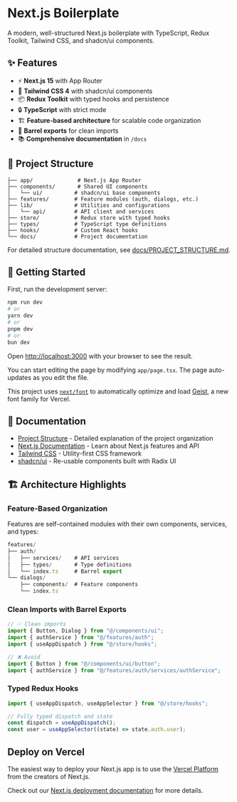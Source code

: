 # Next.js Boilerplate

A modern, well-structured Next.js boilerplate with TypeScript, Redux Toolkit, Tailwind CSS, and shadcn/ui components.

## ✨ Features

- ⚡️ **Next.js 15** with App Router
- 🎨 **Tailwind CSS 4** with shadcn/ui components
- 📦 **Redux Toolkit** with typed hooks and persistence
- 🔒 **TypeScript** with strict mode
- 🏗️ **Feature-based architecture** for scalable code organization
- 🎯 **Barrel exports** for clean imports
- 📚 **Comprehensive documentation** in `/docs`

## 📁 Project Structure

```
├── app/              # Next.js App Router
├── components/       # Shared UI components
│   └── ui/          # shadcn/ui base components
├── features/        # Feature modules (auth, dialogs, etc.)
├── lib/             # Utilities and configurations
│   └── api/         # API client and services
├── store/           # Redux store with typed hooks
├── types/           # TypeScript type definitions
├── hooks/           # Custom React hooks
└── docs/            # Project documentation
```

For detailed structure documentation, see [docs/PROJECT_STRUCTURE.md](docs/PROJECT_STRUCTURE.md).

## 🚀 Getting Started

First, run the development server:

```bash
npm run dev
# or
yarn dev
# or
pnpm dev
# or
bun dev
```

Open [http://localhost:3000](http://localhost:3000) with your browser to see the result.

You can start editing the page by modifying `app/page.tsx`. The page auto-updates as you edit the file.

This project uses [`next/font`](https://nextjs.org/docs/app/building-your-application/optimizing/fonts) to automatically optimize and load [Geist](https://vercel.com/font), a new font family for Vercel.

## 📖 Documentation

- [Project Structure](docs/PROJECT_STRUCTURE.md) - Detailed explanation of the project organization
- [Next.js Documentation](https://nextjs.org/docs) - Learn about Next.js features and API
- [Tailwind CSS](https://tailwindcss.com/docs) - Utility-first CSS framework
- [shadcn/ui](https://ui.shadcn.com/) - Re-usable components built with Radix UI

## 🏗️ Architecture Highlights

### Feature-Based Organization

Features are self-contained modules with their own components, services, and types:

```typescript
features/
├── auth/
│   ├── services/    # API services
│   ├── types/       # Type definitions
│   └── index.ts     # Barrel export
└── dialogs/
    ├── components/  # Feature components
    └── index.ts
```

### Clean Imports with Barrel Exports

```typescript
// ✅ Clean imports
import { Button, Dialog } from "@/components/ui";
import { authService } from "@/features/auth";
import { useAppDispatch } from "@/store/hooks";

// ❌ Avoid
import { Button } from "@/components/ui/button";
import { authService } from "@/features/auth/services/authService";
```

### Typed Redux Hooks

```typescript
import { useAppDispatch, useAppSelector } from "@/store/hooks";

// Fully typed dispatch and state
const dispatch = useAppDispatch();
const user = useAppSelector((state) => state.auth.user);
```

## Deploy on Vercel

The easiest way to deploy your Next.js app is to use the [Vercel Platform](https://vercel.com/new?utm_medium=default-template&filter=next.js&utm_source=create-next-app&utm_campaign=create-next-app-readme) from the creators of Next.js.

Check out our [Next.js deployment documentation](https://nextjs.org/docs/app/building-your-application/deploying) for more details.
